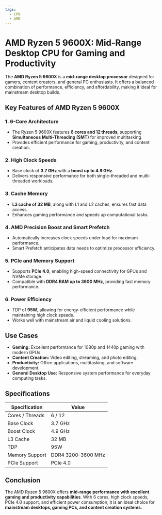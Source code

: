 ```yaml
---
tags:
  - CPU
  - AMD
---
```


# AMD Ryzen 5 9600X: Mid-Range Desktop CPU for Gaming and Productivity

The **AMD Ryzen 5 9600X** is a **mid-range desktop processor** designed for gamers, content creators, and general PC enthusiasts. It offers a balanced combination of performance, efficiency, and affordability, making it ideal for mainstream desktop builds.

## Key Features of AMD Ryzen 5 9600X

### 1. **6-Core Architecture**

* The Ryzen 5 9600X features **6 cores and 12 threads**, supporting **Simultaneous Multi-Threading (SMT)** for improved multitasking.
* Provides efficient performance for gaming, productivity, and content creation.

### 2. **High Clock Speeds**

* Base clock of **3.7 GHz** with a **boost up to 4.9 GHz**.
* Delivers responsive performance for both single-threaded and multi-threaded workloads.

### 3. **Cache Memory**

* **L3 cache of 32 MB**, along with L1 and L2 caches, ensures fast data access.
* Enhances gaming performance and speeds up computational tasks.

### 4. **AMD Precision Boost and Smart Prefetch**

* Automatically increases clock speeds under load for maximum performance.
* Smart Prefetch anticipates data needs to optimize processor efficiency.

### 5. **PCIe and Memory Support**

* Supports **PCIe 4.0**, enabling high-speed connectivity for GPUs and NVMe storage.
* Compatible with **DDR4 RAM up to 3600 MHz**, providing fast memory performance.

### 6. **Power Efficiency**

* TDP of **95W**, allowing for energy-efficient performance while maintaining high clock speeds.
* Works well with mainstream air and liquid cooling solutions.

## Use Cases

* **Gaming:** Excellent performance for 1080p and 1440p gaming with modern GPUs.
* **Content Creation:** Video editing, streaming, and photo editing.
* **Productivity:** Office applications, multitasking, and software development.
* **General Desktop Use:** Responsive system performance for everyday computing tasks.

## Specifications

| Specification   | Value              |
| --------------- | ------------------ |
| Cores / Threads | 6 / 12             |
| Base Clock      | 3.7 GHz            |
| Boost Clock     | 4.9 GHz            |
| L3 Cache        | 32 MB              |
| TDP             | 95W                |
| Memory Support  | DDR4 3200–3600 MHz |
| PCIe Support    | PCIe 4.0           |

## Conclusion

The AMD Ryzen 5 9600X offers **mid-range performance with excellent gaming and productivity capabilities**. With 6 cores, high clock speeds, PCIe 4.0 support, and efficient power consumption, it is an ideal choice for **mainstream desktops, gaming PCs, and content creation systems**.
